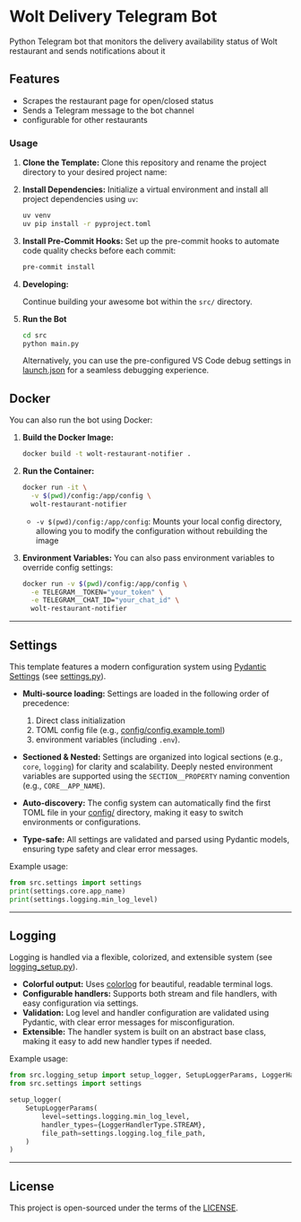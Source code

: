 # Wolt Delivery Telegram Bot

Python Telegram bot that monitors the delivery availability status of Wolt restaurant and sends notifications about it

## Features

- Scrapes the restaurant page for open/closed status
- Sends a Telegram message to the bot channel
- configurable for other restaurants

### Usage

1. **Clone the Template:**
   Clone this repository and rename the project directory to your desired project name:

2. **Install Dependencies:**
   Initialize a virtual environment and install all project dependencies using `uv`:

   ```sh
   uv venv
   uv pip install -r pyproject.toml
   ```

3. **Install Pre-Commit Hooks:**
   Set up the pre-commit hooks to automate code quality checks before each commit:

   ```sh
   pre-commit install
   ```

4. **Developing:**

   Continue building your awesome bot within the `src/` directory.

5. **Run the Bot**

   ```sh
   cd src
   python main.py
   ```

   Alternatively, you can use the pre-configured VS Code debug settings in [launch.json](.vscode/launch.json) for a seamless debugging experience.

## Docker

You can also run the bot using Docker:

1. **Build the Docker Image:**

   ```sh
   docker build -t wolt-restaurant-notifier .
   ```

2. **Run the Container:**

   ```sh
   docker run -it \
     -v $(pwd)/config:/app/config \
     wolt-restaurant-notifier
   ```

   - `-v $(pwd)/config:/app/config`: Mounts your local config directory, allowing you to modify the configuration without rebuilding the image

3. **Environment Variables:**
   You can also pass environment variables to override config settings:

   ```sh
   docker run -v $(pwd)/config:/app/config \
     -e TELEGRAM__TOKEN="your_token" \
     -e TELEGRAM__CHAT_ID="your_chat_id" \
     wolt-restaurant-notifier
   ```

---

## Settings

This template features a modern configuration system using [Pydantic Settings](https://docs.pydantic.dev/latest/concepts/pydantic_settings/) (see [settings.py](src/settings.py)).

- **Multi-source loading:** Settings are loaded in the following order of precedence:

  1. Direct class initialization
  2. TOML config file (e.g., [config/config.example.toml](config/config.example.toml))
  3. environment variables (including `.env`).

- **Sectioned & Nested:** Settings are organized into logical sections (e.g., `core`, `logging`) for clarity and scalability. Deeply nested environment variables are supported using the `SECTION__PROPERTY` naming convention (e.g., `CORE__APP_NAME`).
- **Auto-discovery:** The config system can automatically find the first TOML file in your [config/](config) directory, making it easy to switch environments or configurations.
- **Type-safe:** All settings are validated and parsed using Pydantic models, ensuring type safety and clear error messages.

Example usage:

```python
from src.settings import settings
print(settings.core.app_name)
print(settings.logging.min_log_level)
```

---

## Logging

Logging is handled via a flexible, colorized, and extensible system (see [logging_setup.py](src/logging_setup.py)).

- **Colorful output:** Uses [colorlog](https://pypi.org/project/colorlog/) for beautiful, readable terminal logs.
- **Configurable handlers:** Supports both stream and file handlers, with easy configuration via settings.
- **Validation:** Log level and handler configuration are validated using Pydantic, with clear error messages for misconfiguration.
- **Extensible:** The handler system is built on an abstract base class, making it easy to add new handler types if needed.

Example usage:

```python
from src.logging_setup import setup_logger, SetupLoggerParams, LoggerHandlerType
from src.settings import settings

setup_logger(
    SetupLoggerParams(
        level=settings.logging.min_log_level,
        handler_types={LoggerHandlerType.STREAM},
        file_path=settings.logging.log_file_path,
    )
)
```

---

## License

This project is open-sourced under the terms of the [LICENSE](LICENSE).
